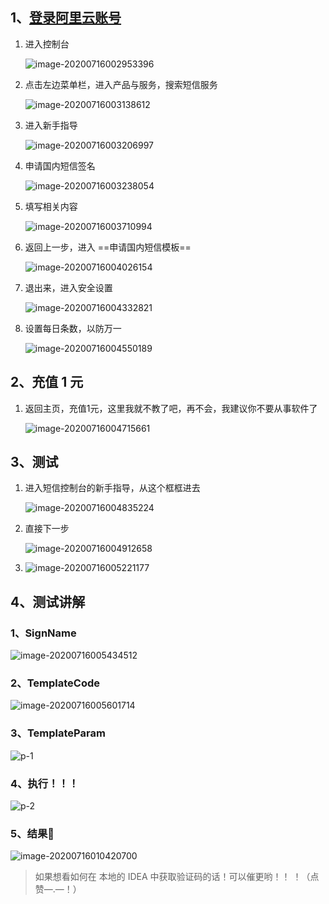 ## 1、[登录阿里云账号](https://account.aliyun.com/)

1. 进入控制台

     ![image-20200716002953396](images/1.png)

2. 点击左边菜单栏，进入产品与服务，搜索短信服务

     ![image-20200716003138612](images/2.png)

3. 进入新手指导

     ![image-20200716003206997](images/3.png)

4. 申请国内短信签名

     ![image-20200716003238054](images/4.png)

5. 填写相关内容

     ![image-20200716003710994](images/5.png)

6. 返回上一步，进入  ==申请国内短信模板==

     ![image-20200716004026154](images/6.png)

7. 退出来，进入安全设置

     ![image-20200716004332821](images/7.png)

8. 设置每日条数，以防万一

     ![image-20200716004550189](images/8.png)

## 2、充值 1 元

1. 返回主页，充值1元，这里我就不教了吧，再不会，我建议你不要从事软件了

     ![image-20200716004715661](images/9.png)

## 3、测试

1. 进入短信控制台的新手指导，从这个框框进去

     ![image-20200716004835224](images/10.png)

2. 直接下一步

     ![image-20200716004912658](images/11.png)

3. ![image-20200716005221177](images/12.png)

## 4、测试讲解

### 1、SignName

![image-20200716005434512](images/13.png)



### 2、TemplateCode

![image-20200716005601714](images/14.png)



### 3、TemplateParam

![p-1](images/p-1.png)

### 4、执行！！！

![p-2](images/p-2.png)

### 5、结果:haircut:

![image-20200716010420700](images/17.png)



> 如果想看如何在 本地的 IDEA 中获取验证码的话！可以催更哟！！ ！（点赞—.—！）